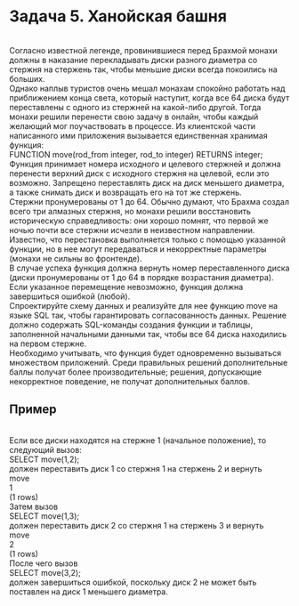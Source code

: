 <h1>Задача 5. Ханойская башня</h1>
<br>Согласно известной легенде, провинившиеся перед Брахмой монахи должны в наказание перекладывать диски разного диаметра со стержня на стержень так, чтобы меньшие диски всегда покоились на больших.
<br>Однако наплыв туристов очень мешал монахам спокойно работать над приближением конца света, который наступит, когда все 64 диска будут переставлены с одного из стержней на какой-либо другой. Тогда монахи решили перенести свою задачу в онлайн, чтобы каждый желающий мог поучаствовать в процессе. Из клиентской части написанного ими приложения вызывается единственная хранимая функция:
<br>FUNCTION move(rod_from integer, rod_to integer) RETURNS integer;
<br>Функция принимает номера исходного и целевого стержней и должна перенести верхний диск с исходного стержня на целевой, если это возможно. Запрещено переставлять диск на диск меньшего диаметра, а также снимать диск и возвращать его на тот же стержень.
<br>Стержни пронумерованы от 1 до 64. Обычно думают, что Брахма создал всего три алмазных стержня, но монахи решили восстановить историческую справедливость: они хорошо помнят, что первой же ночью почти все стержни исчезли в неизвестном направлении.
<br>Известно, что перестановка выполняется только с помощью указанной функции, но в нее могут передаваться и некорректные параметры (монахи не сильны во фронтенде).
<br>В случае успеха функция должна вернуть номер переставленного диска (диски пронумерованы от 1 до 64 в порядке возрастания диаметра). Если указанное перемещение невозможно, функция должна завершиться ошибкой (любой).
<br>Спроектируйте схему данных и реализуйте для нее функцию move на языке SQL так, чтобы гарантировать согласованность данных. Решение должно содержать SQL-команды создания функции и таблицы, заполненной начальными данными так, чтобы все 64 диска находились на первом стержне.
<br>Необходимо учитывать, что функция будет одновременно вызываться множеством приложений. Среди правильных решений дополнительные баллы получат более производительные; решения, допускающие некорректное поведение, не получат дополнительных баллов.

<h2>Пример</h2>

<br>Если все диски находятся на стержне 1 (начальное положение), то следующий вызов:
<br>SELECT move(1,2);
<br>должен переставить диск 1 со стержня 1 на стержень 2 и вернуть
<br>move
<br>1
<br>(1 rows)
<br>Затем вызов
<br>SELECT move(1,3);
<br>должен переставить диск 2 со стержня 1 на стержень 3 и вернуть
<br>move
<br>2
<br>(1 rows)
<br>После чего вызов
<br>SELECT move(3,2);
<br>должен завершиться ошибкой, поскольку диск 2 не может быть поставлен на диск 1 меньшего диаметра.
